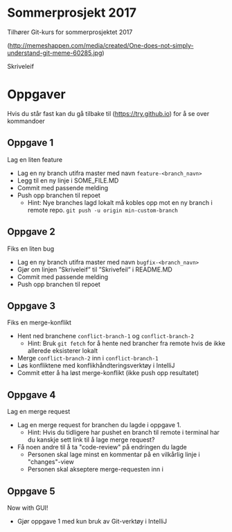 # Sommerprosjekt 2017

Tilhører Git-kurs for sommerprosjektet 2017

(http://memeshappen.com/media/created/One-does-not-simply-understand-git-meme-60285.jpg)

Skriveleif

# Oppgaver
Hvis du står fast kan du gå tilbake til (https://try.github.io) for å se over
kommandoer

## Oppgave 1
Lag en liten feature

- Lag en ny branch utifra master med navn ```feature-<branch_navn>```
- Legg til en ny linje i SOME_FILE.MD
- Commit med passende melding
- Push opp branchen til repoet
    - Hint: Nye branches lagd lokalt må kobles opp mot en ny branch i remote repo.
    ```git push -u origin min-custom-branch```

## Oppgave 2
Fiks en liten bug

- Lag en ny branch utifra master med navn ```bugfix-<branch_navn>```
- Gjør om linjen ”Skriveleif” til ”Skrivefeil” i README.MD
- Commit med passende melding
- Push opp branchen til repoet

## Oppgave 3
Fiks en merge-konflikt

- Hent ned branchene ```conflict-branch-1``` og ```conflict-branch-2```
    - Hint: Bruk ```git fetch``` for å hente ned brancher fra remote hvis de ikke allerede 
    eksisterer lokalt
- Merge ```conflict-branch-2``` inn i ```conflict-branch-1```
- Løs konfliktene med konflikhåndteringsverktøy i IntelliJ
- Commit etter å ha løst merge-konflikt (ikke push opp resultatet)

## Oppgave 4
Lag en merge request

- Lag en merge request for branchen du lagde i oppgave 1.
    - Hint: Hvis du tidligere har pushet en branch til remote i terminal har du kanskje sett
    link til å lage merge request?
- Få noen andre til å ta "code-review" på endringen du lagde
    - Personen skal lage minst en kommentar på en vilkårlig linje i "changes"-view
    - Personen skal akseptere merge-requesten inn i
    
## Oppgave 5
Now with GUI!

- Gjør oppgave 1 med kun bruk av Git-verktøy i IntelliJ